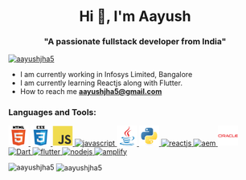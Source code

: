 <h1 align="center">Hi 👋, I'm Aayush</h1>
<h3 align="center">"A passionate fullstack developer from India"</h3>

<p align="left"> <a href="https://github.com/ryo-ma/github-profile-trophy"><img src="https://github-profile-trophy.vercel.app/?username=aayushjha5" alt="aayushjha5" /></a> </p>

- I am currently working in Infosys Limited, Bangalore
- I am currently learning Reactjs along with Flutter.
- How to reach me **aayushjha5@gmail.com**

<h3 align="left">Languages and Tools:</h3>
<p align="left"> <a href="https://www.w3.org/html/" target="_blank" rel="noreferrer"> <img src="https://raw.githubusercontent.com/devicons/devicon/master/icons/html5/html5-original-wordmark.svg" alt="html5" width="40" height="40"/> </a> <a href="https://www.w3schools.com/css/" target="_blank" rel="noreferrer"> <img src="https://raw.githubusercontent.com/devicons/devicon/master/icons/css3/css3-original-wordmark.svg" alt="css3" width="40" height="40"/> </a> <a href="https://developer.mozilla.org/en-US/docs/Web/JavaScript" target="_blank" rel="noreferrer"> <img src="https://raw.githubusercontent.com/devicons/devicon/master/icons/javascript/javascript-original.svg" alt="javascript" width="40" height="40"/> </a>
 <a href="https://www.typescriptlang.org/" target="_blank" rel="noreferrer"> <img src="https://upload.wikimedia.org/wikipedia/commons/4/4c/Typescript_logo_2020.svg" alt="javascript" width="40" height="40"/> </a>  <a href="https://www.java.com" target="_blank" rel="noreferrer"> <img src="https://raw.githubusercontent.com/devicons/devicon/master/icons/java/java-original.svg" alt="java" width="40" height="40"/> </a> <a href="https://www.python.org" target="_blank" rel="noreferrer"> <img src="https://raw.githubusercontent.com/devicons/devicon/master/icons/python/python-original.svg" alt="python" width="40" height="40"/> </a> <a href="https://reactjs.org/" target="_blank" rel="noreferrer"> <img src="https://upload.wikimedia.org/wikipedia/commons/a/a7/React-icon.svg" alt="reactjs" width="40" height="40"/> </a> <a href="https://experienceleague.adobe.com/docs/experience-manager-65.html" target="_blank" rel="noreferrer"> <img src="https://static.wikia.nocookie.net/adobe/images/e/e2/Adobe_Experience_Manager_icon.svg" alt="aem" width="40" height="40" /> </a> <a href="https://www.oracle.com/" target="_blank" rel="noreferrer"> <img src="https://raw.githubusercontent.com/devicons/devicon/master/icons/oracle/oracle-original.svg" alt="oracle" width="40" height="40"/> </a>  <a href="https://dart.dev/" target="_blank" rel="noreferrer"> <img src="https://opensource.google/images/projects/os-projects-dart.svg" alt="Dart" width="40" height="40"/> </a> <a href="https://flutter.dev/" target="_blank" rel="noreferrer"> <img src="https://www.xda-developers.com/files/2018/02/Flutter-Framework-Feature-Image-Background-Colour.png" alt="flutter" width="40" height="40"/> </a> <a href="https://nodejs.org/en/" target="_blank" rel="noreferrer"> <img src="https://nodejs.org/static/images/logos/nodejs-new-pantone-white.svg" alt="nodejs" width="40" height="40"/> </a> <a href="https://aws.amazon.com/amplify/" target="_blank" rel="noreferrer"> <img src="https://pbs.twimg.com/profile_images/1114309924551417856/FKA4cm2x_400x400.png" alt="amplify" width="40" height="40"/> </a> 
  
<p><img align="left" src="https://github-readme-stats.vercel.app/api/top-langs?username=aayushjha5&show_icons=true&locale=en&layout=compact" alt="aayushjha5" /></p>

<p>&nbsp;<img align="center" src="https://github-readme-stats.vercel.app/api?username=aayushjha5&show_icons=true&locale=en" alt="aayushjha5" /></p>
